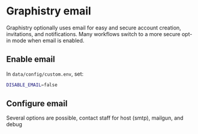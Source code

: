 # Graphistry email

Graphistry optionally uses email for easy and secure account creation, invitations, and notifications. Many workflows switch to a more secure opt-in mode when email is enabled.

## Enable email

In `data/config/custom.env`, set:

```bash
DISABLE_EMAIL=false
```
## Configure email

Several options are possible, contact staff for host (smtp), mailgun, and debug
